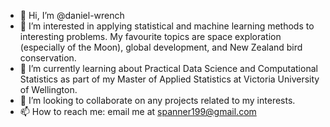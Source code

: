 - 👋 Hi, I’m @daniel-wrench
- 👀 I’m interested in applying statistical and machine learning methods to interesting problems. My favourite topics are space exploration (especially of the Moon), global development, and New Zealand bird conservation.
- 🌱 I’m currently learning about Practical Data Science and Computational Statistics as part of my Master of Applied Statistics at Victoria University of Wellington.
- 💞️ I’m looking to collaborate on any projects related to my interests.
- 📫 How to reach me: email me at spanner199@gmail.com

<!---
daniel-wrench/daniel-wrench is a ✨ special ✨ repository because its `README.md` (this file) appears on your GitHub profile.
You can click the Preview link to take a look at your changes.
--->
